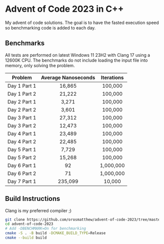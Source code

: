 # Advent of Code 2023 in C++

My advent of code solutions. The goal is to have the fasted execution speed so benchmarking code is added to each day.

## Benchmarks

All tests are performed on latest Windows 11 23H2 with Clang 17 using a 12600K CPU. The benchmarks do not include loading the input file into memory, only solving the problem.

|   Problem    | Average Nanoseconds | Iterations |
| :----------: |:-------------------:| :--------: |
| Day 1 Part 1 |       16,865        |  100,000   |
| Day 1 Part 2 |       21,222        |  100,000   |
| Day 2 Part 1 |        3,271        |  100,000   |
| Day 2 Part 2 |        3,601        |  100,000   |
| Day 3 Part 1 |       27,312        |  100,000   |
| Day 3 Part 2 |       12,473        |  100,000   |
| Day 4 Part 1 |       23,489        |  100,000   |
| Day 4 Part 2 |       22,485        |  100,000   |
| Day 5 Part 1 |        7,729        |  100,000   |
| Day 5 Part 2 |       15,268        |  100,000   |
| Day 6 Part 1 |         92          | 1,000,000  |
| Day 6 Part 2 |         71          | 1,000,000  |
| Day 7 Part 1 |       235,099       |   10,000   |

## Build Instructions

Clang is my preferred compiler ;)

```bash
git clone https://github.com/orosmatthew/advent-of-code-2023/tree/master
cd advent-of-code-2023
# Add -DBENCHMARK=On for benchmarking
cmake -S . -B build -DCMAKE_BUILD_TYPE=Release 
cmake --build build
```